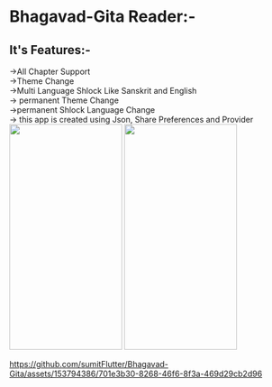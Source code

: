 <p>
 <h1> Bhagavad-Gita Reader:-</h1>
<h2>It's Features:-</h2>
->All Chapter Support<br>
->Theme Change<br>
->Multi Language Shlock Like Sanskrit and English<br>
-> permanent Theme Change<br>
->permanent Shlock Language Change<br>
-> this app is created using Json, Share Preferences and Provider<br>
  <img src="https://github.com/sumitFlutter/Bhagavad-Gita/assets/153794386/f0cc0470-6594-4c26-9b09-72284a6e5046"    height="400px" width="200px"/>
 <img src="https://github.com/sumitFlutter/Bhagavad-Gita/assets/153794386/872a87db-2bf5-4789-9d89-56e9cdc15314"    height="400px" width="200px"/>





  
https://github.com/sumitFlutter/Bhagavad-Gita/assets/153794386/701e3b30-8268-46f6-8f3a-469d29cb2d96
</p>
